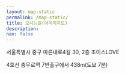 ```yaml
---
layout: map-static
permalink: /map-static/
title: 오시는길(이미지지도)
description: 
nav: false
---
```


서울특별시 중구 마른내로4길 30, 2층 초이스LOVE

4호선 충무로역 7번출구에서 438m(도보 7분) 
